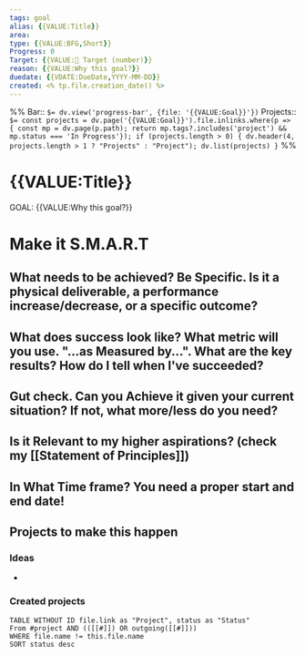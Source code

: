 ```yaml
---
tags: goal
alias: {{VALUE:Title}}
area: 
type: {{VALUE:BFG,Short}}
Progress: 0
Target: {{VALUE:🎯 Target (number)}}
reason: {{VALUE:Why this goal?}}
duedate: {{VDATE:DueDate,YYYY-MM-DD}}
created: <% tp.file.creation_date() %>
---
```

%%
Bar:: `$= dv.view('progress-bar', {file: '{{VALUE:Goal}}'})`
Projects:: `$= const projects = dv.page('{{VALUE:Goal}}').file.inlinks.where(p => { const mp = dv.page(p.path); return mp.tags?.includes('project') && mp.status === 'In Progress'}); if (projects.length > 0) { dv.header(4, projects.length > 1 ? "Projects" : "Project"); dv.list(projects) }`
%%
# {{VALUE:Title}}
GOAL: {{VALUE:Why this goal?}}
# Make it S.M.A.R.T
## What needs to be achieved? Be **S**pecific. Is it a physical deliverable, a performance increase/decrease, or a specific outcome?

## What does success look like? What metric will you use. "...as **M**easured by...". What are the key results? How do I tell when I've succeeded?

## Gut check. Can you **A**chieve it given your current situation? If not, what more/less do you need?

## Is it **R**elevant to my higher aspirations? (check my [[Statement of Principles]])

## In What **T**ime frame? You need a proper start and end date!

## Projects to make this happen
### Ideas
- 
### Created projects

```dataview
TABLE WITHOUT ID file.link as "Project", status as "Status"
From #project AND (([[#]]) OR outgoing([[#]]))
WHERE file.name != this.file.name
SORT status desc
```
